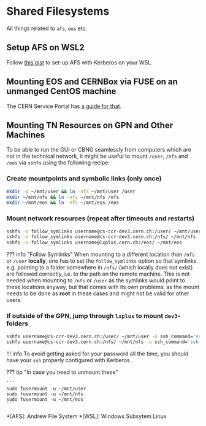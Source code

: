 # Shared Filesystems

All things related to `afs`, `eos` etc.

## Setup AFS on WSL2

Follow [this gist][gist_wsl] to set-up AFS with Kerberos on your WSL.

## Mounting EOS and CERNBox via FUSE on an unmanged CentOS machine

The CERN Service Portal has [a guide for that][eos_csp].

## Mounting TN Resources on GPN and Other Machines

To be able to run the GUI or CBNG seamlessly from computers which are not in the technical network, it might be useful to mount `/user`, `/nfs` and `/eos` via `sshfs` using the following recipe:

### Create mountpoints and symbolic links (only once)

```bash
mkdir -p ~/mnt/user && ln -nfs ~/mnt/user /user
mkdir ~/mnt/nfs && ln -nfs ~/mnt/nfs /nfs
mkdir ~/mnt/eos && ln -nfs ~/mnt/eos /eos
```

### Mount network resources (repeat after timeouts and restarts)

```bash
sshfs -o follow_symlinks username@cs-ccr-dev3.cern.ch:/user/ ~/mnt/user
sshfs -o follow_symlinks username@cs-ccr-dev3.cern.ch:/nfs/ ~/mnt/nfs
sshfs -o follow_symlinks username@lxplus.cern.ch:/eos/ ~/mnt/eos
```

??? info "Follow Symlinks"
    When mounting to a different location than `/nfs` or `/user` **locally**, one has to set the `follow_symlinks` option
    so that symlinks e.g. pointing to a folder somewhere in `/nfs/` (which locally does not exist) are followed correctly, i.e. to the path on the remote machine.
    This is not needed when mounting to `/nfs` or `/user` as the symlinks would point to these locations anyway,
    but that comes with its own problems, as the mount needs to be done as **root** in these cases and might not be valid for other users.

### If outside of the GPN, jump through `lxplus` to mount `dev3`-folders

```bash
sshfs username@cs-ccr-dev3.cern.ch:/user/ ~/mnt/user -o ssh_command='ssh -t username@lxplus.cern.ch ssh'
sshfs username@cs-ccr-dev3.cern.ch:/nfs/ ~/mnt/nfs -o ssh_command='ssh -t username@lxplus.cern.ch ssh'
```

!!! info
    To avoid getting asked for your password all the time, you should have your `ssh` properly configured with Kerberos.

??? tip "In case you need to unmount these"

    ```
    sudo fusermount -u ~/mnt/user
    sudo fusermount -u ~/mnt/nfs
    sudo fusermount -u ~/mnt/eos
    ```

*[AFS]: Andrew File System
*[WSL]: Windows Subsytem Linux

[eos_csp]: https://cern.service-now.com/service-portal-old/article.do?n=KB0003846
[gist_wsl]: https://gist.github.com/JoschD/194b3f6c6fcc408684a481fd4a2ff4e5
